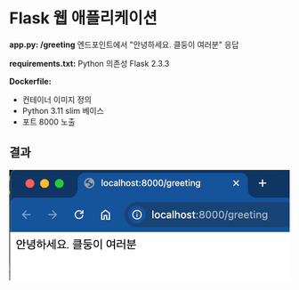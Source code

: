 # Flask 웹 애플리케이션

**app.py: /greeting** 엔드포인트에서 "안녕하세요. 클둥이 여러분" 응답

**requirements.txt:** Python 의존성 Flask 2.3.3

**Dockerfile:**

- 컨테이너 이미지 정의
- Python 3.11 slim 베이스
- 포트 8000 노출

## 결과

![](assets/20250929_234743_image.png)
